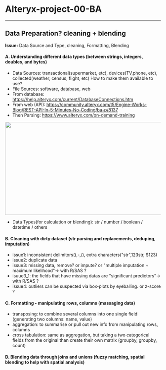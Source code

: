 # Alteryx-project-00-BA

-----------------------------------------------------------------------------------------------
##  Data Preparation? cleaning + blending
__Issue:__ Data Source and Type, cleaning, Formatting, Blending 

#### A. Understanding different data types (between strings, integers, doubles, and bytes)
 - Data Sources: transactional(supermarket, etc), devices(TV,phone, etc), collected(weather, census, flight, etc) How to make them available to use? 
 - File Sources: software, database, web
 - From database: https://help.alteryx.com/current/DatabaseConnections.htm
 - From web (API):  https://community.alteryx.com/t5/Engine-Works-Blog/REST-API-In-5-Minutes-No-Coding/ba-p/8137
 - Then Parsing: https://www.alteryx.com/on-demand-training

<img src="https://user-images.githubusercontent.com/31917400/33272708-df02ba9c-d382-11e7-914e-7cd34298c857.jpg" width="600" height="300" />

 - Data Types(for calculation or blending): str / number / boolean / datetime / others

#### B. Cleaning with dirty dataset (str parsing and replacements, deduping, imputation)
 - issue1: inconsistent delimitors((,-,/), extra characters("str",123str, $123)
 - issue2: duplicate data
 - issue3: missing data, remove? or impute? or "multiple imputation + maximum likelihood"-> with R/SAS ?
 - isuue3_1: the fields that have missing datas are "significant predictors"-> with R/SAS ? 
 - issue4: outliers can be suspected via box-plots by eyeballing. or z-score ?

#### C. Formatting - manipulating rows, columns (massaging data)
 - transposing: to combine several columns into one single field (generating two columns: name, value)
 - aggregation: to summarise or pull out new info from manipulating rows, columns
 - cross tabulation: same as aggregation, but taking a two categorical fields from the original than create their own matrix (groupby, groupby, count)

#### D. Blending data through joins and unions (fuzzy matching, spatial blending to help with spatial analysis)
